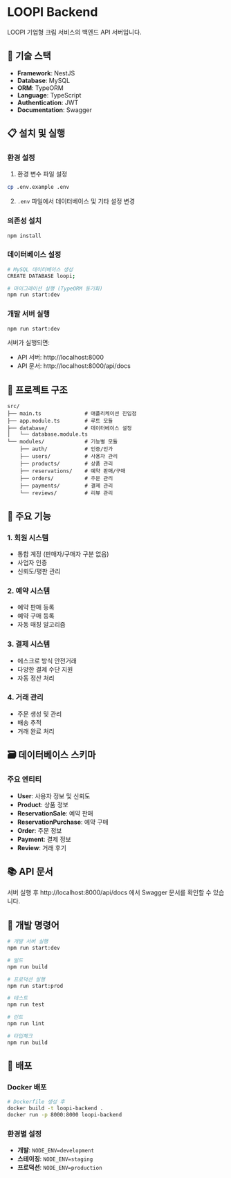 # LOOPI Backend

LOOPI 기업형 크림 서비스의 백엔드 API 서버입니다.

## 🚀 기술 스택

- **Framework**: NestJS
- **Database**: MySQL
- **ORM**: TypeORM
- **Language**: TypeScript
- **Authentication**: JWT
- **Documentation**: Swagger

## 📋 설치 및 실행

### 환경 설정

1. 환경 변수 파일 설정
```bash
cp .env.example .env
```

2. `.env` 파일에서 데이터베이스 및 기타 설정 변경

### 의존성 설치
```bash
npm install
```

### 데이터베이스 설정
```bash
# MySQL 데이터베이스 생성
CREATE DATABASE loopi;

# 마이그레이션 실행 (TypeORM 동기화)
npm run start:dev
```

### 개발 서버 실행
```bash
npm run start:dev
```

서버가 실행되면:
- API 서버: http://localhost:8000
- API 문서: http://localhost:8000/api/docs

## 📁 프로젝트 구조

```
src/
├── main.ts              # 애플리케이션 진입점
├── app.module.ts        # 루트 모듈
├── database/            # 데이터베이스 설정
│   └── database.module.ts
└── modules/             # 기능별 모듈
    ├── auth/            # 인증/인가
    ├── users/           # 사용자 관리
    ├── products/        # 상품 관리
    ├── reservations/    # 예약 판매/구매
    ├── orders/          # 주문 관리
    ├── payments/        # 결제 관리
    └── reviews/         # 리뷰 관리
```

## 🔑 주요 기능

### 1. 회원 시스템
- 통합 계정 (판매자/구매자 구분 없음)
- 사업자 인증
- 신뢰도/평판 관리

### 2. 예약 시스템
- 예약 판매 등록
- 예약 구매 등록
- 자동 매칭 알고리즘

### 3. 결제 시스템
- 에스크로 방식 안전거래
- 다양한 결제 수단 지원
- 자동 정산 처리

### 4. 거래 관리
- 주문 생성 및 관리
- 배송 추적
- 거래 완료 처리

## 🗃️ 데이터베이스 스키마

### 주요 엔티티
- **User**: 사용자 정보 및 신뢰도
- **Product**: 상품 정보
- **ReservationSale**: 예약 판매
- **ReservationPurchase**: 예약 구매
- **Order**: 주문 정보
- **Payment**: 결제 정보
- **Review**: 거래 후기

## 📚 API 문서

서버 실행 후 http://localhost:8000/api/docs 에서 Swagger 문서를 확인할 수 있습니다.

## 🔧 개발 명령어

```bash
# 개발 서버 실행
npm run start:dev

# 빌드
npm run build

# 프로덕션 실행
npm run start:prod

# 테스트
npm run test

# 린트
npm run lint

# 타입체크
npm run build
```

## 🚀 배포

### Docker 배포
```bash
# Dockerfile 생성 후
docker build -t loopi-backend .
docker run -p 8000:8000 loopi-backend
```

### 환경별 설정
- **개발**: `NODE_ENV=development`
- **스테이징**: `NODE_ENV=staging`
- **프로덕션**: `NODE_ENV=production`